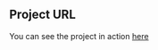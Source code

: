 ## Project URL

You can see the project in action [here](https://lucastenani.github.io/coffee_delivery/)
